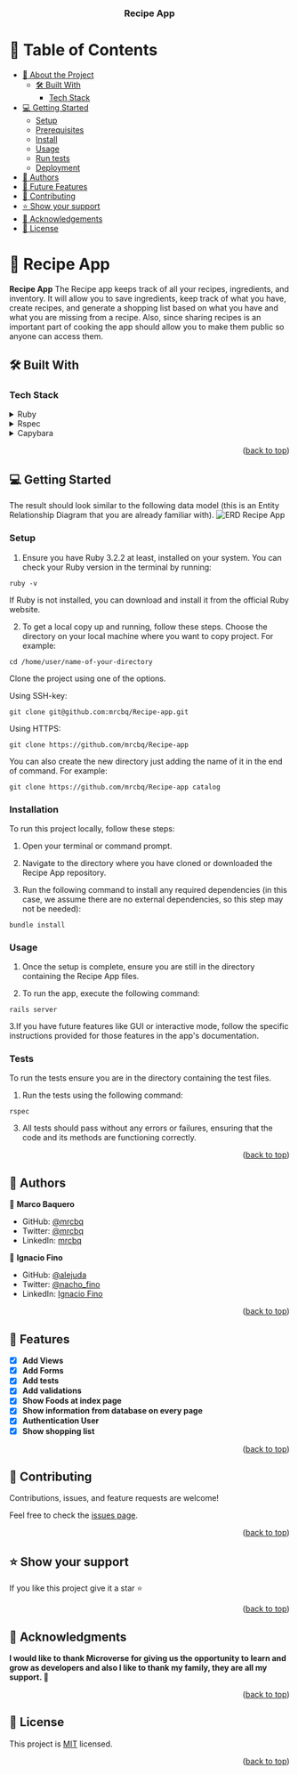 <a name="readme-top"></a>

<div align="center">
  <h3><b>Recipe App</b></h3>
</div>


<a name="readme-top"></a>

# 📗 Table of Contents

- [📖 About the Project](#about-project)
  - [🛠 Built With](#built-with)
    - [Tech Stack](#tech-stack)
- [💻 Getting Started](#getting-started)
  - [Setup](#setup)
  - [Prerequisites](#prerequisites)
  - [Install](#install)
  - [Usage](#usage)
  - [Run tests](#run-tests)
  - [Deployment](#triangular_flag_on_post-deployment)
- [👥 Authors](#authors)
- [🔭 Future Features](#future-features)
- [🤝 Contributing](#contributing)
- [⭐️ Show your support](#support)
- [🙏 Acknowledgements](#acknowledgements)
- [📝 License](#license)

<!-- PROJECT DESCRIPTION -->

# 📖 Recipe App <a name="about-project"></a>

**Recipe App** The Recipe app keeps track of all your recipes, ingredients, and inventory. It will allow you to save ingredients, keep track of what you have, create recipes, and generate a shopping list based on what you have and what you are missing from a recipe. Also, since sharing recipes is an important part of cooking the app should allow you to make them public so anyone can access them.

## 🛠 Built With <a name="built-with"></a>

### Tech Stack <a name="tech-stack"></a>

<details>
<summary>Ruby</summary>
  <ul>
    <li><a href="https://www.ruby-lang.org/">Ruby</a></li>
  </ul>
</details>

<details>
<summary>Rspec</summary>
  <ul>
    <li><a href="https://rspec.info/">Rspec</a></li>
  </ul>
</details>

<details>
<summary>Capybara</summary>
  <ul>
    <li><a href="https://teamcapybara.github.io/capybara/">Capybara</a></li>
  </ul>
</details>

<p align="right">(<a href="#readme-top">back to top</a>)</p>

## 💻 Getting Started <a name="getting-started"></a>
The result should look similar to the following data model (this is an Entity Relationship Diagram that you are already familiar with).
![ERD Recipe App](https://github.com/microverseinc/curriculum-rails/raw/main/recipe-app/images/recipe_erd_2_members.png)

### Setup <a name="setup"></a>

1. Ensure you have Ruby 3.2.2 at least, installed on your system. You can check your Ruby version in the terminal by running:

```
ruby -v
```

If Ruby is not installed, you can download and install it from the official Ruby website.

2. To get a local copy up and running, follow these steps.
Choose the directory on your local machine where you want to copy project. For example:
```
cd /home/user/name-of-your-directory
```

Clone the project using one of the options.

Using SSH-key:
```
git clone git@github.com:mrcbq/Recipe-app.git
```

Using HTTPS:

```
git clone https://github.com/mrcbq/Recipe-app
```
You can also create the new directory just adding the name of it in the end of command. For example:

```
git clone https://github.com/mrcbq/Recipe-app catalog
```
### Installation <a name="install"></a>

To run this project locally, follow these steps:

1. Open your terminal or command prompt.

2. Navigate to the directory where you have cloned or downloaded the Recipe App repository.

3. Run the following command to install any required dependencies (in this case, we assume there are no external dependencies, so this step may not be needed):

```
bundle install
```

### Usage <a name="usage"></a>

1. Once the setup is complete, ensure you are still in the directory containing the Recipe App files.

2. To run the app, execute the following command:

```
rails server
```

3.If you have future features like GUI or interactive mode, follow the specific instructions provided for those features in the app's documentation.

### Tests <a name="tests"></a>

To run the tests ensure you are in the directory containing the test files.

1. Run the tests using the following command:

```
rspec
```

3. All tests should pass without any errors or failures, ensuring that the code and its methods are functioning correctly.

<p align="right">(<a href="#readme-top">back to top</a>)</p>


## 👥 Authors <a name="authors"></a>

👤 **Marco Baquero**

- GitHub: [@mrcbq](https://github.com/mrcbq)
- Twitter: [@mrcbq](https://twitter.com/mrcbq)
- LinkedIn: [mrcbq](https://www.linkedin.com/in/mrcbq/)

👤 **Ignacio Fino**

- GitHub: [@alejuda](https://github.com/Alejuda)
- Twitter: [@nacho_fino](https://twitter.com/nacho_fino)
- LinkedIn: [Ignacio Fino](https://www.linkedin.com/in/ignacio-fino-320916209)

<p align="right">(<a href="#readme-top">back to top</a>)</p>


## 🔭 Features <a name="future-features"></a>

- [x] **Add Views**
- [x] **Add Forms**
- [x] **Add tests**
- [x] **Add validations**
- [x] **Show Foods at index page**
- [x] **Show information from database on every page**
- [x] **Authentication User**
- [x] **Show shopping list**

<p align="right">(<a href="#readme-top">back to top</a>)</p>


## 🤝 Contributing <a name="contributing"></a>

Contributions, issues, and feature requests are welcome!

Feel free to check the [issues page](../../issues/).

<p align="right">(<a href="#readme-top">back to top</a>)</p>


## ⭐️ Show your support <a name="support"></a>

If you like this project give it a star ⭐️

<p align="right">(<a href="#readme-top">back to top</a>)</p>


## 🙏 Acknowledgments <a name="acknowledgements"></a>

**I would like to thank Microverse for giving us the opportunity to learn and grow as developers and also I like to thank my family, they are all my support. 🌟**

<p align="right">(<a href="#readme-top">back to top</a>)</p>


## 📝 License <a name="license"></a>

This project is [MIT](./LICENSE) licensed.

<p align="right">(<a href="#readme-top">back to top</a>)</p>
